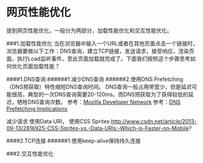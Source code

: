 网页性能优化
===

提到网页性能优化，一般分为两部分，加载性能优化和交互性能优化。  

###1.加载性能优化
当在浏览器中输入一个URL或者在其他页面点击一个链接时，浏览器要做以下工作：DNS查询，建立TCP链接，发送请求，接受响应，渲染页面，执行Load监听事件，至此页面加载就完成了。下面我们按照这个步骤思考如何优化页面加载性能？  

####1.DNS查询
######1.减少DNS查询
######2.使用DNS Prefetching（DNS预获取）特性缩短DNS查询时间。
DNS查询一般占用带宽少，但是延迟可能很高，典型的一次DNS查询需要20-120ms。而DNS预获取为了获得较低的延迟，牺牲DNS查询次数。
参考：[Mozilla Developer Network](https://developer.mozilla.org/en-US/docs/Controlling_DNS_prefetching)
参考：[DNS Prefetching Implications](http://www.pinkbike.com/news/DNS-Prefetching-implications.html)


减少请求
使用Data URI，
使用CSS Sprites
http://www.csdn.net/article/2013-09-13/2816925-CSS-Sprites-vs.-Data-URIs:-Which-is-Faster-on-Mobile?







####2.TCP连接
######1.使用keep-alive保持持久连接




###2.交互性能优化 